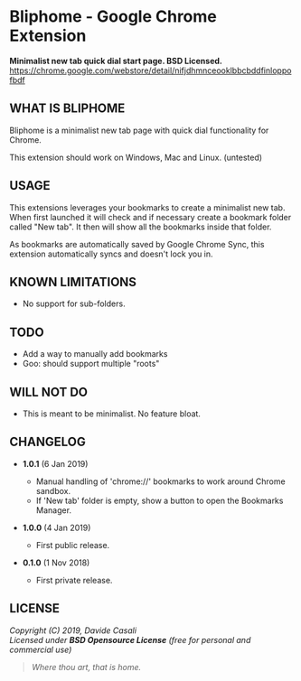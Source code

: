 Bliphome - Google Chrome Extension
==================================

**Minimalist new tab quick dial start page. BSD Licensed.**  
<https://chrome.google.com/webstore/detail/nifjdhmnceooklbbcbddfinloppofbdf>  



WHAT IS BLIPHOME
----------------

Bliphome is a minimalist new tab page with quick dial functionality for Chrome.

This extension should work on Windows, Mac and Linux. (untested)


USAGE
-----

This extensions leverages your bookmarks to create a minimalist new tab.
When first launched it will check and if necessary create a bookmark folder
called "New tab". It then will show all the bookmarks inside that folder.

As bookmarks are automatically saved by Google Chrome Sync, this
extension automatically syncs and doesn't lock you in.



KNOWN LIMITATIONS
-----------------

* No support for sub-folders.


TODO
----

* Add a way to manually add bookmarks
* Goo: should support multiple "roots"


WILL NOT DO
-----------

* This is meant to be minimalist. No feature bloat.


CHANGELOG
---------

* **1.0.1** (6 Jan 2019)
  * Manual handling of 'chrome://' bookmarks to work around Chrome sandbox.
  * If 'New tab' folder is empty, show a button to open the Bookmarks Manager.

* **1.0.0** (4 Jan 2019)
  * First public release.

* **0.1.0** (1 Nov 2018)
  * First private release.



LICENSE
-------

  _Copyright (C) 2019, Davide Casali_  
  _Licensed under **BSD Opensource License** (free for personal and commercial use)_


> _Where thou art, that is home._
